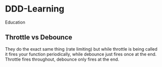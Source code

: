 # DDD-Learning
Education


## Throttle vs Debounce

They do the exact same thing (rate limiting) but while throttle is being called it fires your function periodically, while debounce just fires once at the end.
Throttle fires throughout, debounce only fires at the end.